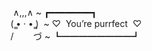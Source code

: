 &nbsp;∧,,,∧   ~ ┏━━━━━━━━┓ \
(  ̳• · • ̳)&nbsp;&nbsp;~ ♡&nbsp;&nbsp;You’re purrfect&nbsp;&nbsp;♡ \
/&nbsp;&nbsp;&nbsp;&nbsp;&nbsp;&nbsp;&nbsp;&nbsp;づ&nbsp;~ ┗━━━━━━━━┛
